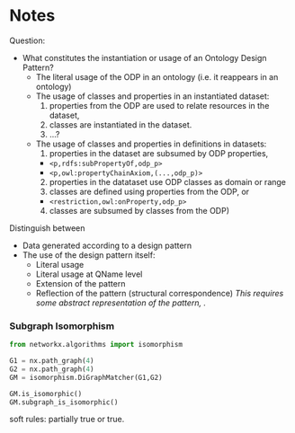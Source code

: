 # Notes


Question:
* What constitutes the instantiation or usage of an Ontology Design Pattern?
  * The literal usage of the ODP in an ontology (i.e. it reappears in an ontology)
  * The usage of classes and properties in an instantiated dataset:
    1. properties from the ODP are used to relate resources in the dataset,
    2. classes are instantiated in the dataset.
    3. ...?
  * The usage of classes and properties in definitions in datasets:
    1. properties in the dataset are subsumed by ODP properties,
      - `<p,rdfs:subPropertyOf,odp_p>`
      - `<p,owl:propertyChainAxiom,(...,odp_p)>`
    2. properties in the datataset use ODP classes as domain or range
    3. classes are defined using properties from the ODP, or
      - `<restriction,owl:onProperty,odp_p>`
    4. classes are subsumed by classes from the ODP)


Distinguish between

* Data generated according to a design pattern
* The use of the design pattern itself:
  - Literal usage
  - Literal usage at QName level
  - Extension of the pattern
  - Reflection of the pattern (structural correspondence) 
    *This requires some abstract representation of the pattern, .*


### Subgraph Isomorphism

```python
from networkx.algorithms import isomorphism

G1 = nx.path_graph(4)
G2 = nx.path_graph(4)
GM = isomorphism.DiGraphMatcher(G1,G2)

GM.is_isomorphic()
GM.subgraph_is_isomorphic()
```

soft rules: partially true or true.
